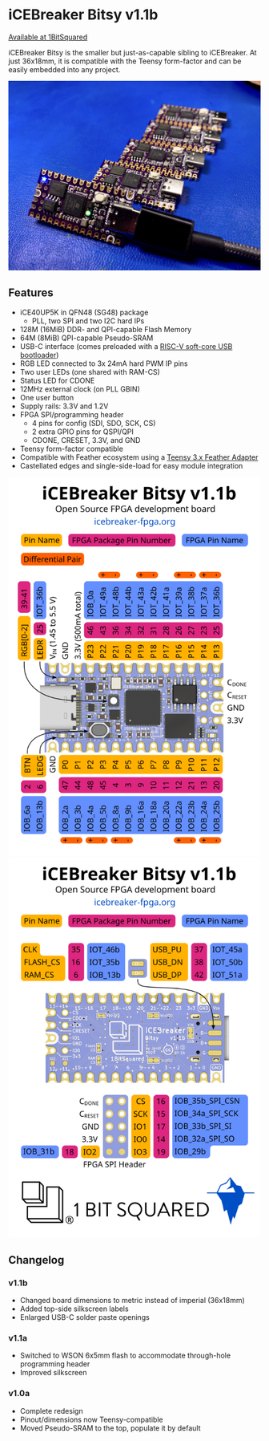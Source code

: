 # iCEBreaker Bitsy v1.1b

[Available at 1BitSquared](//1bitsquared.com/collections/fpga/products/icebreaker-bitsy)

iCEBreaker Bitsy is the smaller but just-as-capable sibling to iCEBreaker. At just 36x18mm, it is compatible with the Teensy form-factor and can be easily embedded into any project.

![iCEBreaker Bitsy v1.1a photo](../bitsy-v1.1a/img/bitsy-v1.1a.jpg)

## Features
  
* iCE40UP5K in QFN48 (SG48) package
  * PLL, two SPI and two I2C hard IPs
* 128M (16MiB) DDR- and QPI-capable Flash Memory
* 64M (8MiB) QPI-capable Pseudo-SRAM
* USB-C interface (comes preloaded with a [RISC-V soft-core USB bootloader](//github.com/no2fpga/no2bootloader))
* RGB LED connected to 3x 24mA hard PWM IP pins
* Two user LEDs (one shared with RAM-CS)
* Status LED for CDONE
* 12MHz external clock (on PLL GBIN)
* One user button
* Supply rails: 3.3V and 1.2V
* FPGA SPI/programming header
  * 4 pins for config (SDI, SDO, SCK, CS)
  * 2 extra GPIO pins for QSPI/QPI
  * CDONE, CRESET, 3.3V, and GND
* Teensy form-factor compatible
* Compatible with Feather ecosystem using a [Teensy 3.x Feather Adapter](//adafruit.com/product/3200)
* Castellated edges and single-side-load for easy module integration

![iCEBreaker Bitsy v1.1b info card, front](img/bitsy-v1.1b_info-card_front.svg)
![iCEBreaker Bitsy v1.1b info card, back](img/bitsy-v1.1b_info-card_back.svg)

## Changelog

### v1.1b

* Changed board dimensions to metric instead of imperial (36x18mm)
* Added top-side silkscreen labels
* Enlarged USB-C solder paste openings

### v1.1a

* Switched to WSON 6x5mm flash to accommodate through-hole programming header
* Improved silkscreen

### v1.0a

* Complete redesign
* Pinout/dimensions now Teensy-compatible
* Moved Pseudo-SRAM to the top, populate it by default
